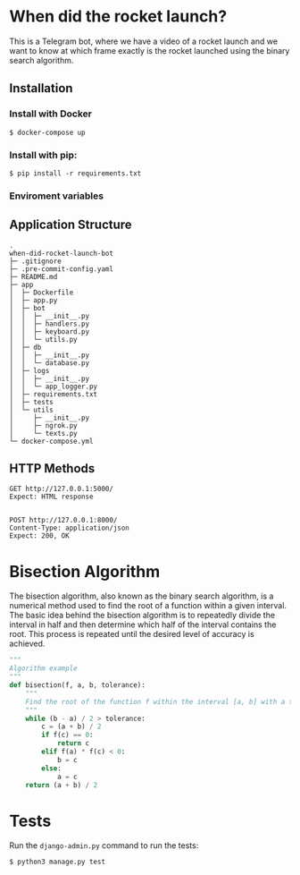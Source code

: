 # When did the rocket launch?

This is a Telegram bot, where we have a video of a rocket launch and we want to know at which frame exactly is the rocket launched using the binary search algorithm.

## Installation

### Install with Docker

```
$ docker-compose up
```

### Install with pip:

```
$ pip install -r requirements.txt
```

### Enviroment variables


## Application Structure
```
.
when-did-rocket-launch-bot
├─ .gitignore
├─ .pre-commit-config.yaml
├─ README.md
├─ app
│  ├─ Dockerfile
│  ├─ app.py
│  ├─ bot
│  │  ├─ __init__.py
│  │  ├─ handlers.py
│  │  ├─ keyboard.py
│  │  └─ utils.py
│  ├─ db
│  │  ├─ __init__.py
│  │  └─ database.py
│  ├─ logs
│  │  ├─ __init__.py
│  │  └─ app_logger.py
│  ├─ requirements.txt
│  ├─ tests
│  └─ utils
│     ├─ __init__.py
│     ├─ ngrok.py
│     └─ texts.py
└─ docker-compose.yml
```

## HTTP Methods

```http
GET http://127.0.0.1:5000/
Expect: HTML response


POST http://127.0.0.1:8000/
Content-Type: application/json
Expect: 200, OK
```


# Bisection Algorithm

The bisection algorithm, also known as the binary search algorithm, is a numerical method used to find the root of a function within a given interval. The basic idea behind the bisection algorithm is to repeatedly divide the interval in half and then determine which half of the interval contains the root. This process is repeated until the desired level of accuracy is achieved.

```python
"""
Algorithm example
"""
def bisection(f, a, b, tolerance):
    """
    Find the root of the function f within the interval [a, b] with a tolerance.
    """
    while (b - a) / 2 > tolerance:
        c = (a + b) / 2
        if f(c) == 0:
            return c
        elif f(a) * f(c) < 0:
            b = c
        else:
            a = c
    return (a + b) / 2
```

# Tests


Run the `django-admin.py` command to run the tests:
```
$ python3 manage.py test
```
